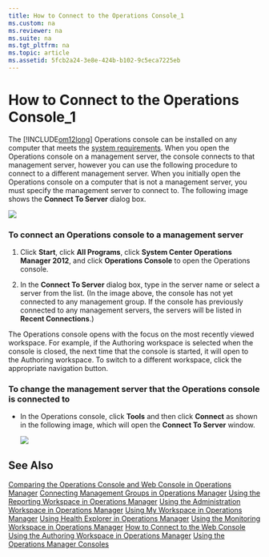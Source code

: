 ```yaml
---
title: How to Connect to the Operations Console_1
ms.custom: na
ms.reviewer: na
ms.suite: na
ms.tgt_pltfrm: na
ms.topic: article
ms.assetid: 5fcb2a24-3e8e-424b-b102-9c5eca7225eb
---
```

# How to Connect to the Operations Console_1
The [!INCLUDE[om12long](./Token/om12long_md.md)] Operations console can be installed on any computer that meets the [system requirements](http://go.microsoft.com/fwlink/?LinkID=%20212502). When you open the Operations console on a management server, the console connects to that management server, however you can use the following procedure to connect to a different management server. When you initially open the Operations console on a computer that is not a management server, you must specify the management server to connect to. The following image shows the **Connect To Server** dialog box.

![](/Image/Connecttoserver.gif)

### To connect an Operations console to a management server

1.  Click **Start**, click **All Programs**, click **System Center Operations Manager 2012**, and click **Operations Console** to open the Operations console.

2.  In the **Connect To Server** dialog box, type in the server name or select a server from the list. \(In the image above, the console has not yet connected to any management group. If the console has previously connected to any management servers, the servers will be listed in **Recent Connections**.\)

The Operations console opens with the focus on the most recently viewed workspace. For example, if the Authoring workspace is selected when the console is closed, the next time that the console is started, it will open to the Authoring workspace. To switch to a different workspace, click the appropriate navigation button.

### To change the management server that the Operations console is connected to

-   In the Operations console, click **Tools** and then click **Connect** as shown in the following image, which will open the **Connect To Server** window.

    ![](/Image/Tools_connect.gif)

## See Also
[Comparing the Operations Console and Web Console in Operations Manager](./Comparing-the-Operations-Console-and-Web-Console-in-Operations-Manager.md)
[Connecting Management Groups in Operations Manager](./Connecting-Management-Groups-in-Operations-Manager.md)
[Using the Reporting Workspace in Operations Manager](./Using-the-Reporting-Workspace-in-Operations-Manager.md)
[Using the Administration Workspace in Operations Manager](./Using-the-Administration-Workspace-in-Operations-Manager.md)
[Using My Workspace in Operations Manager](./Using-My-Workspace-in-Operations-Manager.md)
[Using Health Explorer in Operations Manager](./Using-Health-Explorer-in-Operations-Manager.md)
[Using the Monitoring Workspace in Operations Manager](./Using-the-Monitoring-Workspace-in-Operations-Manager.md)
[How to Connect to the Web Console](./How-to-Connect-to-the-Web-Console.md)
[Using the Authoring Workspace in Operations Manager](./Using-the-Authoring-Workspace-in-Operations-Manager.md)
[Using the Operations Manager Consoles](./Using-the-Operations-Manager-Consoles.md)


